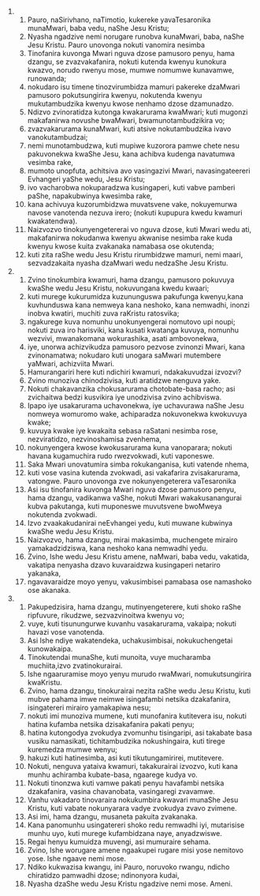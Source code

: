 <ol>
  <li>
    <ol>
      <li>Pauro, naSirivhano, naTimotio, kukereke yavaTesaronika munaMwari, baba vedu, naShe Jesu Kristu;</li>
      <li>Nyasha ngadzive nemi norugare runobva kunaMwari, baba, naShe Jesu Kristu. Pauro unovonga nokuti vanomira nesimba</li>
      <li>Tinofanira kuvonga Mwari nguva dzose pamusoro penyu, hama dzangu, se zvazvakafanira, nokuti kutenda kwenyu kunokura kwazvo, norudo rwenyu mose, mumwe nomumwe kunavamwe, runowanda;</li>
      <li>nokudaro isu timene tinozvirumbidza mamuri pakereke dzaMwari pamusoro pokutsungirira kwenyu, nokutenda kwenyu mukutambudzika kwenyu kwose nenhamo dzose dzamunadzo.</li>
      <li>Ndizvo zvinoratidza kutonga kwakarurama kwaMwari; kuti mugonzi makafanirwa novushe bwaMwari, bwamunotambudzikira vo;</li>
      <li>zvazvakarurama kunaMwari, kuti atsive nokutambudzika ivavo vanokutambudzai;</li>
      <li>nemi munotambudzwa, kuti mupiwe kuzorora pamwe chete nesu pakuvonekwa kwaShe Jesu, kana achibva kudenga navatumwa vesimba rake,</li>
      <li>mumoto unopfuta, achitsiva avo vasingazivi Mwari, navasingateereri Evhangeri yaShe wedu, Jesu Kristu;</li>
      <li>ivo vacharobwa nokuparadzwa kusingaperi, kuti vabve pamberi paShe, napakubwinya kwesimba rake,</li>
      <li>kana achivuya kuzorumbidzwa muvatsvene vake, nokuyemurwa navose vanotenda nezuva irero; (nokuti kupupura kwedu kwamuri kwakatendwa).</li>
      <li>Naizvozvo tinokunyengetererai vo nguva dzose, kuti Mwari wedu ati, makafanirwa nokudanwa kwenyu akwanise nesimba rake kuda kwenyu kwose kuita zvakanaka namabasa ose okutenda;</li>
      <li>kuti zita raShe wedu Jesu Kristu rirumbidzwe mamuri, nemi maari, sezvadzakaita nyasha dzaMwari wedu nedzaShe Jesu Kristu.</li>
    </ol>
  </li>
  <li>
    <ol>
      <li>Zvino tinokumbira kwamuri, hama dzangu, pamusoro pokuvuya kwaShe wedu Jesu Kristu, nokuvungana kwedu kwaari;</li>
      <li>kuti murege kukurumidza kuzununguswa pakufunga kwenyu,kana kuvhunduswa kana nemweya kana neshoko, kana nemwadhi, inonzi inobva kwatiri, muchiti zuva raKristu ratosvika;</li>
      <li>ngakurege kuva nomunhu unokunyengerai nomutovo upi noupi; nokuti zuva iro harisviki, kana kusati kwatanga kuvuya, nomunhu wezvivi, mwanakomana wokurashika, asati ambovonekwa,</li>
      <li>iye, unorwa achizvikudza pamusoro pezvose zvinonzi Mwari, kana zvinonamatwa; nokudaro kuti unogara saMwari mutembere yaMwari, achizviita Mwari.</li>
      <li>Hamurangariri here kuti ndichiri kwamuri, ndakakuvudzai izvozvi?</li>
      <li>Zvino munoziva chinodzivisa, kuti aratidzwe nenguva yake.</li>
      <li>Nokuti chakavanzika chokusarurama chotobate-basa racho; asi zvichaitwa bedzi kusvikira iye unodzivisa zvino achibviswa.</li>
      <li>Ipapo iye usakarurama uchavonekwa, iye uchavurawa naShe Jesu nomweya womuromo wake, achiparadza nokuvonekwa kwokuvuya kwake;</li>
      <li>kuvuya kwake iye kwakaita sebasa raSatani nesimba rose, nezviratidzo, nezvinoshamisa zvenhema,</li>
      <li>nokunyengera kwose kwokusarurama kuna vanoparara; nokuti havana kugamuchira rudo rwezvokwadi, kuti vaponeswe.</li>
      <li>Saka Mwari unovatumira simba rokukanganisa, kuti vatende nhema,</li>
      <li>kuti vose vasina kutenda zvokwadi, asi vakafarira zvisakarurama, vatongwe. Pauro unovonga zve nokunyengeterera vaTesaronika</li>
      <li>Asi isu tinofanira kuvonga Mwari nguva dzose pamusoro penyu, hama dzangu, vadikanwa vaShe, nokuti Mwari wakakusanangurai kubva pakutanga, kuti muponeswe muvutsvene bwoMweya nokutenda zvokwadi.</li>
      <li>Izvo zvaakakudanirai neEvhangei yedu, kuti muwane kubwinya kwaShe wedu Jesu Kristu.</li>
      <li>Naizvozvo, hama dzangu, mirai makasimba, muchengete mirairo yamakadzidziswa, kana neshoko kana nemwadhi yedu.</li>
      <li>Zvino, Ishe wedu Jesu Kristu amene, naMwari, baba vedu, vakatida, vakatipa nenyasha dzavo kuvaraidzwa kusingaperi netariro yakanaka,</li>
      <li>ngavavaraidze moyo yenyu, vakusimbisei pamabasa ose namashoko ose akanaka.</li>
    </ol>
  </li>
  <li>
    <ol>
      <li>Pakupedzisira, hama dzangu, mutinyengeterere, kuti shoko raShe ripfuvure, rikudzwe, sezvazvinoitwa kwenyu vo;</li>
      <li>vuye, kuti tisunungurwe kuvanhu vasakarurama, vakaipa; nokuti havazi vose vanotenda.</li>
      <li>Asi Ishe ndiye wakatendeka, uchakusimbisai, nokukuchengetai kunowakaipa.</li>
      <li>Tinokutendai munaShe, kuti munoita, vuye mucharamba muchiita,izvo zvatinokurairai.</li>
      <li>Ishe ngaaruramise moyo yenyu murudo rwaMwari, nomukutsungirira kwaKristu.</li>
      <li>Zvino, hama dzangu, tinokurairai nezita raShe wedu Jesu Kristu, kuti mubve pahama imwe neimwe isingafambi netsika dzakafanira, isingatereri mirairo yamakapiwa nesu;</li>
      <li>nokuti imi munoziva mumene, kuti munofanira kutitevera isu, nokuti hatina kufamba netsika dzisakafanira pakati penyu;</li>
      <li>hatina kutongodya zvokudya zvomunhu tisingaripi, asi takabate basa vusiku namasikati, tichitambudzika nokushingaira, kuti tirege kuremedza mumwe wenyu;</li>
      <li>hakuzi kuti hatinesimba, asi kuti tikutungamirirei, mutitevere.</li>
      <li>Nokuti, nenguva yataiva kwamuri, takakurairai izvozvo, kuti kana munhu achiramba kubate-basa, ngaarege kudya vo.</li>
      <li>Nokuti tinonzwa kuti vamwe pakati penyu havafambi netsika dzakafanira, vasina chavanobata, vasingaregi zvavamwe.</li>
      <li>Vanhu vakadaro tinovaraira nokukumbira kwavari munaShe Jesu Kristu, kuti vabate nokunyarara vadye zvokudya zvavo zvimene.</li>
      <li>Asi imi, hama dzangu, musaneta pakuita zvakanaka.</li>
      <li>Kana panomunhu usingatereri shoko redu remwadhi iyi, mutarisise munhu uyo, kuti murege kufambidzana naye, anyadzwiswe.</li>
      <li>Regai henyu kumuidza muvengi, asi mumuraire sehama.</li>
      <li>Zvino, Ishe worugare amene ngaakupei rugare misi yose nemitovo yose. Ishe ngaave nemi mose.</li>
      <li>Ndiko kukwazisa kwangu, ini Pauro, noruvoko rwangu, ndicho chiratidzo pamwadhi dzose; ndinonyora kudai,</li>
      <li>Nyasha dzaShe wedu Jesu Kristu ngadzive nemi mose. Ameni.</li>
    </ol>
  </li>
</ol>